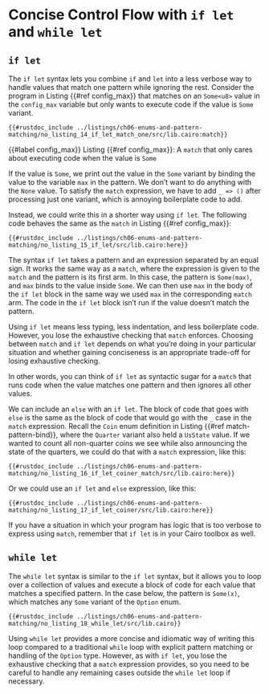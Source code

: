 # Concise Control Flow with `if let` and `while let`

## `if let`

The `if let` syntax lets you combine `if` and `let` into a less verbose way to handle values that match one pattern while ignoring the rest. Consider the program in Listing {{#ref config_max}} that matches on an `Some<u8>` value in the `config_max` variable but only wants to execute code if the value is `Some` variant.

```cairo
{{#rustdoc_include ../listings/ch06-enums-and-pattern-matching/no_listing_14_if_let_match_one/src/lib.cairo:match}}
```

{{#label config_max}}
<span class="caption">Listing {{#ref config_max}}: A `match` that only cares about executing
code when the value is `Some`</span>

If the value is `Some`, we print out the value in the `Some` variant by binding
the value to the variable `max` in the pattern. We don’t want to do anything
with the `None` value. To satisfy the `match` expression, we have to add `_ =>
()` after processing just one variant, which is annoying boilerplate code to
add.

Instead, we could write this in a shorter way using `if let`. The following
code behaves the same as the `match` in Listing {{#ref config_max}}:

```cairo
{{#rustdoc_include ../listings/ch06-enums-and-pattern-matching/no_listing_15_if_let/src/lib.cairo:here}}
```

The syntax `if let` takes a pattern and an expression separated by an equal
sign. It works the same way as a `match`, where the expression is given to the
`match` and the pattern is its first arm. In this case, the pattern is
`Some(max)`, and `max` binds to the value inside `Some`. We can then
use `max` in the body of the `if let` block in the same way we used `max` in
the corresponding `match` arm. The code in the `if let` block isn’t run if the
value doesn’t match the pattern.

Using `if let` means less typing, less indentation, and less boilerplate code.
However, you lose the exhaustive checking that `match` enforces. Choosing
between `match` and `if let` depends on what you’re doing in your particular
situation and whether gaining conciseness is an appropriate trade-off for
losing exhaustive checking.

In other words, you can think of `if let` as syntactic sugar for a `match` that
runs code when the value matches one pattern and then ignores all other values.

We can include an `else` with an `if let`. The block of code that goes with `else`
is the same as the block of code that would go with the `_` case in the `match`
expression. Recall the `Coin` enum definition in Listing {{#ref match-pattern-bind}},
where the `Quarter` variant also held a `UsState` value. If we wanted to count
all non-quarter coins we see while also announcing the state of the quarters,
we could do that with a `match` expression, like this:

```cairo
{{#rustdoc_include ../listings/ch06-enums-and-pattern-matching/no_listing_16_if_let_coiner_match/src/lib.cairo:here}}
```

Or we could use an `if let` and `else` expression, like this:

```cairo
{{#rustdoc_include ../listings/ch06-enums-and-pattern-matching/no_listing_17_if_let_coiner/src/lib.cairo:here}}
```

If you have a situation in which your program has logic that is too verbose to
express using `match`, remember that `if let` is in your Cairo toolbox as well.

## `while let`

The `while let` syntax is similar to the `if let` syntax, but it allows you to loop over a collection of values and execute a block of code for each value that matches a specified pattern. In the case below, the pattern is `Some(x)`, which matches any `Some` variant of the `Option` enum.

```cairo
{{#rustdoc_include ../listings/ch06-enums-and-pattern-matching/no_listing_18_while_let/src/lib.cairo}}
```

Using `while let` provides a more concise and idiomatic way of writing this loop compared to a traditional `while` loop with explicit pattern matching or handling of the `Option` type. However, as with `if let`, you lose the exhaustive checking that a `match` expression provides, so you need to be careful to handle any remaining cases outside the `while let` loop if necessary.
